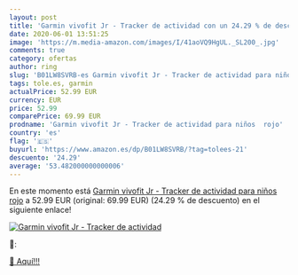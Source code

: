 ```yaml
---
layout: post
title: 'Garmin vivofit Jr - Tracker de actividad con un 24.29 % de descuento'
date: 2020-06-01 13:51:25
image: 'https://m.media-amazon.com/images/I/41aoVQ9HgUL._SL200_.jpg'
comments: true
category: ofertas
author: ring
slug: 'B01LW8SVRB-es Garmin vivofit Jr - Tracker de actividad para niños rojo'
tags: tole.es, garmin
actualPrice: 52.99 EUR
currency: EUR
price: 52.99
comparePrice: 69.99 EUR
prodname: 'Garmin vivofit Jr - Tracker de actividad para niños  rojo'
country: 'es'
flag: '🇪🇸'
buyurl: 'https://www.amazon.es/dp/B01LW8SVRB/?tag=tolees-21'
descuento: '24.29'
average: '53.482000000000006'
---
```


En este momento está [Garmin vivofit Jr - Tracker de actividad para niños  rojo](https://www.amazon.es/dp/B01LW8SVRB/?tag=tolees-21) a 52.99 EUR (original: 69.99 EUR) (24.29 %  de descuento) en el siguiente enlace!

[![Garmin vivofit Jr - Tracker de actividad](https://m.media-amazon.com/images/I/41aoVQ9HgUL._SL200_.jpg)](https://www.amazon.es/dp/B01LW8SVRB/?tag=tolees-21)

🔎:


[🛒 Aquí!!!](https://www.amazon.es/dp/B01LW8SVRB/?tag=tolees-21)
